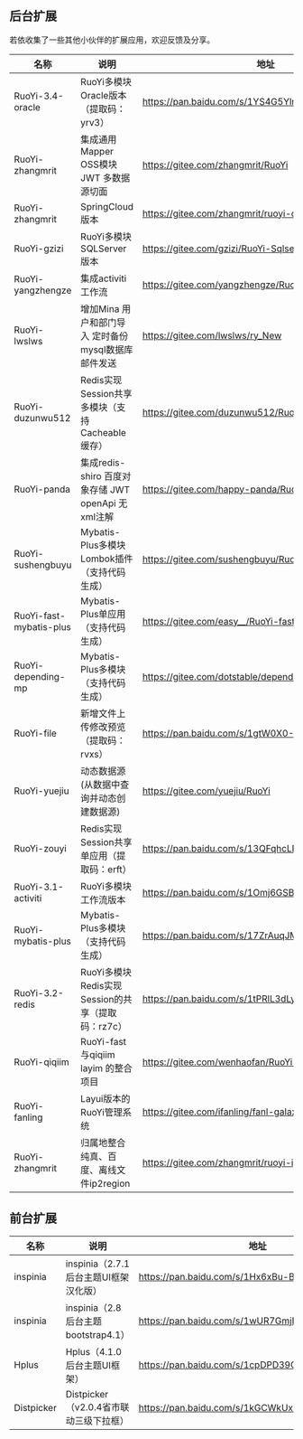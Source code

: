 ## **后台扩展**

若依收集了一些其他小伙伴的扩展应用，欢迎反馈及分享。

| 名称                     | 说明                                                    | 地址                                                    | 
| ------------------------ |-------------------------------------------------------- | ------------------------------------------------------- |
| RuoYi-3.4-oracle         | RuoYi多模块Oracle版本（提取码：yrv3）                   | https://pan.baidu.com/s/1YS4G5YlnjbP0HcY6OF-WSw         |
| RuoYi-zhangmrit          | 集成通用Mapper OSS模块 JWT 多数据源切面                 | https://gitee.com/zhangmrit/RuoYi                       |
| RuoYi-zhangmrit          | SpringCloud版本                                         | https://gitee.com/zhangmrit/ruoyi-cloud                 |
| RuoYi-gzizi              | RuoYi多模块SQLServer版本                                | https://gitee.com/gzizi/RuoYi-Sqlserver                 |
| RuoYi-yangzhengze        | 集成activiti工作流                                      | https://gitee.com/yangzhengze/RuoYi/tree/dev2/          |
| RuoYi-lwslws             | 增加Mina 用户和部门导入 定时备份mysql数据库 邮件发送    | https://gitee.com/lwslws/ry_New                         |
| RuoYi-duzunwu512         | Redis实现Session共享多模块（支持Cacheable缓存）         | https://gitee.com/duzunwu512/RuoYi                      |
| RuoYi-panda              | 集成redis-shiro 百度对象存储 JWT openApi 无xml注解      | https://gitee.com/happy-panda/RuoYi                     |
| RuoYi-sushengbuyu        | Mybatis-Plus多模块 Lombok插件（支持代码生成）           | https://gitee.com/sushengbuyu/RuoYi                     |
| RuoYi-fast-mybatis-plus  | Mybatis-Plus单应用（支持代码生成）                      | https://gitee.com/easy__/RuoYi-fast.git                 |
| RuoYi-depending-mp       | Mybatis-Plus多模块（支持代码生成）                      | https://gitee.com/dotstable/depending_on_the_framework  |
| RuoYi-file               | 新增文件上传修改预览（提取码：rvxs）                    | https://pan.baidu.com/s/1gtW0X0-8w6topQFNmfyHtw         |
| RuoYi-yuejiu             | 动态数据源(从数据中查询并动态创建数据源)                | https://gitee.com/yuejiu/RuoYi                          |
| RuoYi-zouyi              | Redis实现Session共享单应用（提取码：erft）              | https://pan.baidu.com/s/13QFqhcLRIpQhnhRivAgomg         |
| RuoYi-3.1-activiti       | RuoYi多模块工作流版本                                   | https://pan.baidu.com/s/1Omj6GSB7j4xY6H_nfiNHPA         |
| RuoYi-mybatis-plus       | Mybatis-Plus多模块（支持代码生成）                      | https://pan.baidu.com/s/17ZrAuqJMuGkkSwjkNvVHsA         |
| RuoYi-3.2-redis          | RuoYi多模块Redis实现Session的共享（提取码：rz7c）       | https://pan.baidu.com/s/1tPRlL3dLy82qWDYFps4cwg         |
| RuoYi-qiqiim             | RuoYi-fast 与qiqiim layim 的整合项目                    | https://gitee.com/wenhaofan/RuoYi-qiqiim                |
| RuoYi-fanling            | Layui版本的RuoYi管理系统                                | https://gitee.com/ifanling/fanl-galaxy-venus            |
| RuoYi-zhangmrit          | 归属地整合纯真、百度、离线文件ip2region                 | https://gitee.com/zhangmrit/ruoyi-ip2region             |

## **前台扩展**

| 名称                     | 说明                                   | 地址                                               |
| ------------------------ |--------------------------------------- | -------------------------------------------------- |
| inspinia                 | inspinia（2.7.1后台主题UI框架汉化版）  | https://pan.baidu.com/s/1Hx6xBu-B8TP78V_YoG3avw    |
| inspinia                 | inspinia（2.8后台主题bootstrap4.1）    | https://pan.baidu.com/s/1wUR7GmjEfe8NsQJ5geaQbw    |
| Hplus                    | Hplus（4.1.0后台主题UI框架）           | https://pan.baidu.com/s/1cpDPD39OjF7IVSmPrmE_oA    |
| Distpicker               | Distpicker（v2.0.4省市联动三级下拉框） | https://pan.baidu.com/s/1kGCWkUx7nsikcKt8oXj4gQ    |

 
[//]: # (| RuoYi-iki                | 集成activiti工作流                                      | https://gitee.com/matosiki/RuoYi/tree/activiti          |)
[//]: # (| RuoYi-fast-redis         | Redis实现Session共享单应用（支持开关切换）              | https://pan.baidu.com/s/1wsiOGfPkVYKzeYDvzkZ5wg         |)
[//]: # (| RuoYi-3.3-oracle         | RuoYi多模块Oracle版本（提取码：fwuu）                   | https://pan.baidu.com/s/1S8HZ-GEMmxK3ldOrWKNpug         |)
[//]: # (| RuoYi-wangchl            | 修改从数据源从数据库中直接读取                          | https://gitee.com/qq1319426493/RuoYi                    |)